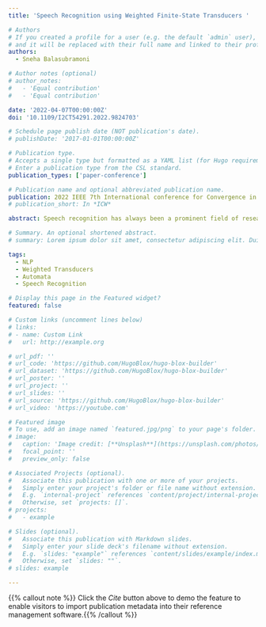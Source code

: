 ```yaml
---
title: 'Speech Recognition using Weighted Finite-State Transducers '

# Authors
# If you created a profile for a user (e.g. the default `admin` user), write the username (folder name) here
# and it will be replaced with their full name and linked to their profile.
authors:
  - Sneha Balasubramoni

# Author notes (optional)
# author_notes:
#   - 'Equal contribution'
#   - 'Equal contribution'

date: '2022-04-07T00:00:00Z'
doi: '10.1109/I2CT54291.2022.9824703'

# Schedule page publish date (NOT publication's date).
# publishDate: '2017-01-01T00:00:00Z'

# Publication type.
# Accepts a single type but formatted as a YAML list (for Hugo requirements).
# Enter a publication type from the CSL standard.
publication_types: ['paper-conference']

# Publication name and optional abbreviated publication name.
publication: 2022 IEEE 7th International conference for Convergence in Technology (I2CT)
# publication_short: In *ICW*

abstract: Speech recognition has always been a prominent field of research in NLP, due to its numerous applications such as speech-to-text conversion, voice assistants, enabling smart homes, etc. Computer algorithms are used by speech recognition systems to process, interpret, and transform spoken words into textual content. Modern statistically-based speech recognition systems use a variety of algorithms such as Dynamic Time Warping(DTW), Neural Networks, and end-to-end automatic system. In this paper, we will perform speech recognition using a type of Finite Automata called Weighted Finite-State Transducer.A Finite Transducer is a machine that has no final state. It only takes in some input and produces the appropriate output. Finite State Transducers can contain weights, in which case they are called Weighted Finite-State Transducers (WFST), where each transition is labeled with a weight along with their input and output labels. Weights can represent penalties, probabilities, durations, or any other type of value that gets added along the paths for the computation of the overall weight of mapping an input sequence to an output sequence. This property of weighted transducers allows it to be an essential choice for representation of the probabilistic finite-state models that are widely used in speech processing. Thus, weighted finite-state transducers elucidate a common framework for the formulation and use of models in speech recognition, with shared algorithms that provide significant algorithmic and software engineering benefits.

# Summary. An optional shortened abstract.
# summary: Lorem ipsum dolor sit amet, consectetur adipiscing elit. Duis posuere tellus ac convallis placerat. Proin tincidunt magna sed ex sollicitudin condimentum.

tags:
  - NLP
  - Weighted Transducers
  - Automata
  - Speech Recognition

# Display this page in the Featured widget?
featured: false

# Custom links (uncomment lines below)
# links:
# - name: Custom Link
#   url: http://example.org

# url_pdf: ''
# url_code: 'https://github.com/HugoBlox/hugo-blox-builder'
# url_dataset: 'https://github.com/HugoBlox/hugo-blox-builder'
# url_poster: ''
# url_project: ''
# url_slides: ''
# url_source: 'https://github.com/HugoBlox/hugo-blox-builder'
# url_video: 'https://youtube.com'

# Featured image
# To use, add an image named `featured.jpg/png` to your page's folder.
# image:
#   caption: 'Image credit: [**Unsplash**](https://unsplash.com/photos/pLCdAaMFLTE)'
#   focal_point: ''
#   preview_only: false

# Associated Projects (optional).
#   Associate this publication with one or more of your projects.
#   Simply enter your project's folder or file name without extension.
#   E.g. `internal-project` references `content/project/internal-project/index.md`.
#   Otherwise, set `projects: []`.
# projects:
#   - example

# Slides (optional).
#   Associate this publication with Markdown slides.
#   Simply enter your slide deck's filename without extension.
#   E.g. `slides: "example"` references `content/slides/example/index.md`.
#   Otherwise, set `slides: ""`.
# slides: example

---
```


{{% callout note %}} Click the _Cite_ button above to demo the feature to enable visitors to import publication metadata into their reference management software.{{% /callout %}}
